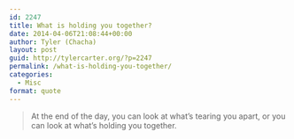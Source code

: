 ```yaml
---
id: 2247
title: What is holding you together?
date: 2014-04-06T21:08:44+00:00
author: Tyler (Chacha)
layout: post
guid: http://tylercarter.org/?p=2247
permalink: /what-is-holding-you-together/
categories:
  - Misc
format: quote
---
```

> At the end of the day, you can look at what&#8217;s tearing you apart, or you can look at what&#8217;s holding you together.